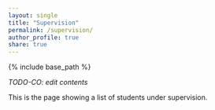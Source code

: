 ```yaml
---
layout: single
title: "Supervision"
permalink: /supervision/
author_profile: true
share: true
---
```


{% include base_path %}

*TODO-CO: edit contents*

This is the page showing a list of students under supervision.
